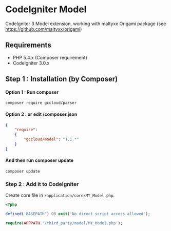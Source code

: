# CodeIgniter Model
CodeIgniter 3 Model extension, working with maltyxx Origami package (see https://github.com/maltyxx/origami)

## Requirements

- PHP 5.4.x (Composer requirement)
- CodeIgniter 3.0.x

## Step 1 : Installation (by Composer)
#### Option 1 : Run composer
```shell
composer require gccloud/parser
```
#### Option 2 : or edit /composer.json
```json
{
    "require":
    {
        "gccloud/model": "1.1.*"
    }
}
```
#### And then run composer update
```shell
composer update
```

### Step 2 : Add it to CodeIgniter
Create core file in `/application/core/MY_Model.php`.
```php
<?php

defined('BASEPATH') OR exit('No direct script access allowed');

require(APPPATH.'/third_party/model/MY_Model.php');
```
